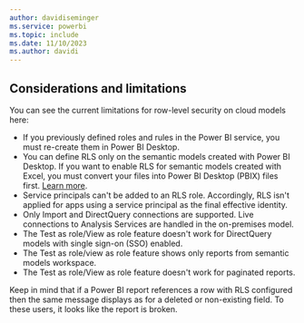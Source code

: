 ```yaml
---
author: davidiseminger
ms.service: powerbi
ms.topic: include
ms.date: 11/10/2023
ms.author: davidi
---
```


## Considerations and limitations

You can see the current limitations for row-level security on cloud models here:

* If you previously defined roles and rules in the Power BI service, you must re-create them in Power BI Desktop.
* You can define RLS only on the semantic models created with Power BI Desktop. If you want to enable RLS for semantic models created with Excel, you must convert your files into Power BI Desktop (PBIX) files first. [Learn more](/power-bi/connect-data/desktop-import-excel-workbooks).
* Service principals can't be added to an RLS role. Accordingly, RLS isn't applied for apps using a service principal as the final effective identity.
* Only Import and DirectQuery connections are supported. Live connections to Analysis Services are handled in the on-premises model.
* The Test as role/View as role feature doesn't work for DirectQuery models with single sign-on (SSO) enabled.
* The Test as role/view as role feature shows only reports from semantic models workspace.
* The Test as role/View as role feature doesn't work for paginated reports.

Keep in mind that if a Power BI report references a row with RLS configured then the same message displays as for a deleted or non-existing field. To these users, it looks like the report is broken.

